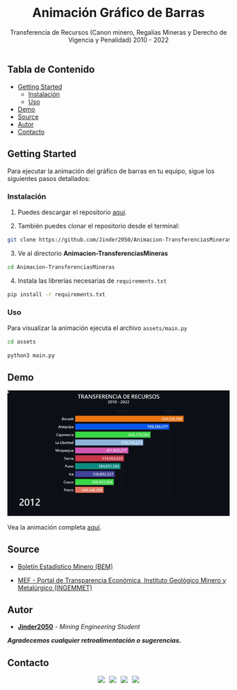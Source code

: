 <br/>
<p align="center">
  <h1 align="center">Animación Gráfico de Barras</h1>

  <p align="center">
    Transferencia de Recursos (Canon minero, Regalías Mineras y Derecho de Vigencia y Penalidad) 2010 - 2022
    <br/>
    <br/>
  </p>
</p>



## Tabla de Contenido

* [Getting Started](#getting-started)
  * [Instalación](#instalación)
  * [Uso](#uso)
* [Demo](#demo)
* [Source](#source)
* [Autor](#autor)
* [Contacto](#contacto)

## Getting Started
Para ejecutar la animación del gráfico de barras en tu equipo, sigue los siguientes pasos detallados:


### Instalación

1. Puedes descargar el repositorio [aquí](https://github.com/Jinder2050/Animacion-TransferenciasMineras/archive/refs/heads/main.zip).

2. También puedes clonar el repositorio desde el terminal:

```sh
git clone https://github.com/Jinder2050/Animacion-TransferenciasMineras.git
```

3. Ve al directorio **Animacion-TransferenciasMineras**
```sh
cd Animacion-TransferenciasMineras
```

4. Instala las librerías necesarias de `requirements.txt`

```sh
pip install -r requirements.txt
```

### Uso

Para visualizar la animación ejecuta el archivo `assets/main.py`
```sh
cd assets
```
```sh
python3 main.py
```

## Demo
![animation](demo/demo1.gif)

Vea la animación completa [aquí](https://www.linkedin.com/in/yiender-condori-galdos-6a536020b/).

## Source
* [Boletín Estadístico Minero (BEM)](https://www.gob.pe/minem)

* [MEF - Portal de Transparencia Económica, Instituto Geológico Minero y Metalúrgico (INGEMMET)](https://www.mef.gob.pe/es/?option=com_content&language=es-ES&Itemid=100143&lang=es-ES&view=category&id=661)

## 
## Autor

* **[Jinder2050](https://github.com/Jinder2050)** - *Mining Engineering Student* 

***Agradecemos cualquier retroalimentación o sugerencias.***

## Contacto
<div class="estilo" align="center" style="display:block;">
        <a href="https://github.com/Jinder2050" target="_blank" style="padding: 0.2rem;"><img src="https://img.shields.io/badge/GitHub-%2312100E.svg?&style=for-the-badge&logo=Github&logoColor=white"/></a>
        <a href="https://www.facebook.com/JiNnDeRC" target="_blank" style="padding: 0.2rem;"><img src="https://img.shields.io/badge/facebook-%233B5998.svg?&style=for-the-badge&logo=facebook&logoColor=white"/></a>
        <a href="https://www.instagram.com/jinnder07/" target="_blank" style="padding: 0.2rem;"><img src="https://img.shields.io/badge/instagram-%23dc2743.svg?&style=for-the-badge&logo=instagram&logoColor=white"/></a>
        <a href="https://www.linkedin.com/in/yiender-condori-galdos-6a536020b/" target="_blank" style="padding: 0.2rem;"><img src="https://img.shields.io/badge/linkedin-%230077B5.svg?&style=for-the-badge&logo=linkedin&logoColor=white"/></a>
</div>
<br>


